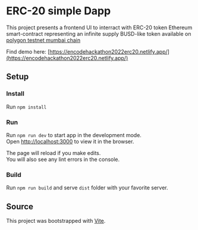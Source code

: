 # ERC-20 simple Dapp

This project presents a frontend UI to interract with ERC-20 token Ethereum smart-contract representing an infinite supply BUSD-like token available on [polygon testnet mumbai chain](https://mumbai.polygonscan.com/address/0x33CaF471Da39554B9BF2c4108437EF40D0688d62#code)  

Find demo here: [https://encodehackathon2022erc20.netlify.app/](https://encodehackathon2022erc20.netlify.app/)  

## Setup

### Install

Run `npm install`

### Run

Run `npm run dev` to start app in the development mode.  
Open [http://localhost:3000](http://localhost:3000) to view it in the browser.

The page will reload if you make edits.  
You will also see any lint errors in the console.

### Build

Run `npm run build` and serve `dist` folder with your favorite server.  

## Source

This project was bootstrapped with [Vite](https://vitejs.dev/guide/).
